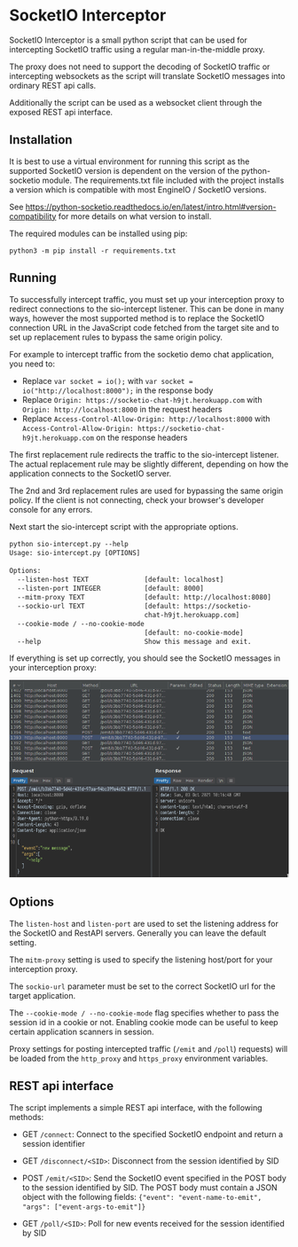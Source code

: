 # SocketIO Interceptor

SocketIO Interceptor is a small python script that can be used for intercepting SocketIO traffic using a regular man-in-the-middle proxy.

The proxy does not need to support the decoding of SocketIO traffic or intercepting websockets as the script will translate SocketIO messages into ordinary REST api calls.

Additionally the script can be used as a websocket client through the exposed REST api interface.

## Installation

It is best to use a virtual environment for running this script as the supported SocketIO version is dependent on the version of the python-socketio module. The requirements.txt file included with the project installs a version which is compatible with most EngineIO / SocketIO versions.

See https://python-socketio.readthedocs.io/en/latest/intro.html#version-compatibility for more details on what version to install.

The required modules can be installed using pip:

```shell
python3 -m pip install -r requirements.txt
```

## Running

To successfully intercept traffic, you must set up your interception proxy to redirect connections to the sio-intercept listener. This can be done in many ways, however the most supported method is to replace the SocketIO connection URL in the JavaScript code fetched from the target site and to set up replacement rules to bypass the same origin policy.

For example to intercept traffic from the socketio demo chat
application, you need to:
- Replace `var socket = io();` with `var socket = io("http://localhost:8000");` in the response body
- Replace `Origin: https://socketio-chat-h9jt.herokuapp.com` with `Origin: http://localhost:8000` in the request headers
- Replace `Access-Control-Allow-Origin: http://localhost:8000` with `Access-Control-Allow-Origin: https://socketio-chat-h9jt.herokuapp.com` on the response headers

The first replacement rule redirects the traffic to the sio-intercept listener. The actual replacement rule may be slightly different, depending on how the application connects to the SocketIO server.

The 2nd and 3rd replacement rules are used for bypassing the same origin policy. If the client is not connecting, check your browser's developer console for any errors.

Next start the sio-intercept script with the appropriate options.

```shell
python sio-intercept.py --help
Usage: sio-intercept.py [OPTIONS]

Options:
  --listen-host TEXT              [default: localhost]
  --listen-port INTEGER           [default: 8000]
  --mitm-proxy TEXT               [default: http://localhost:8080]
  --sockio-url TEXT               [default: https://socketio-
                                  chat-h9jt.herokuapp.com]
  --cookie-mode / --no-cookie-mode
                                  [default: no-cookie-mode]
  --help                          Show this message and exit.
```

If everything is set up correctly, you should see the SocketIO messages in your interception proxy:

![Example interception proxy session](example.png)

## Options

The `listen-host` and `listen-port` are used to set the listening address for the SocketIO and RestAPI servers. Generally you can leave the default setting.

The `mitm-proxy` setting is used to specify the listening host/port for your interception proxy.

The `sockio-url` parameter must be set to the correct SocketIO url for the target application.

The `--cookie-mode / --no-cookie-mode` flag specifies whether to pass the session id in a cookie or not. Enabling cookie mode can be useful to keep certain application scanners in session.

Proxy settings for posting intercepted traffic (`/emit` and `/poll`) requests) will be loaded from the `http_proxy` and `https_proxy` environment variables.

## REST api interface

The script implements a simple REST api interface, with the following methods:

- GET `/connect`: Connect to the specified SocketIO endpoint and return a session identifier

- GET `/disconnect/<SID>`: Disconnect from the session identified by SID

- POST `/emit/<SID>`: Send the SocketIO event specified in the POST body to the session identified by SID. The POST body must contain a JSON object with the following fields: `{"event": "event-name-to-emit", "args": ["event-args-to-emit"]}`

- GET `/poll/<SID>`: Poll for new events received for the session identified by SID
